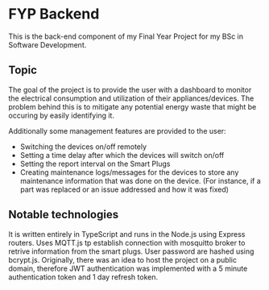 # FYP Backend
This is the back-end component of my Final Year Project for my BSc in Software Development.

## Topic
The goal of the project is to provide the user with a dashboard to monitor the electrical consumption and utilization of their appliances/devices. The problem behind this is to mitigate any potential energy waste that might be occuring by easily identifying it.

Additionally some management features are provided to the user:
- Switching the devices on/off remotely
- Setting a time delay after which the devices will switch on/off
- Setting the report interval on the Smart Plugs
- Creating maintenance logs/messages for the devices to store any maintenance information that was done on the device. (For instance, if a part was replaced or an issue addressed and how it was fixed)

## Notable technologies
It is written entirely in TypeScript and runs in the Node.js using Express routers. Uses MQTT.js tp establish connection with mosquitto broker to retrive information from the smart plugs. User password are hashed using bcrypt.js. Originally, there was an idea to host the project on a public domain, therefore JWT authentication was implemented with a 5 minute authentication token and 1 day refresh token.
